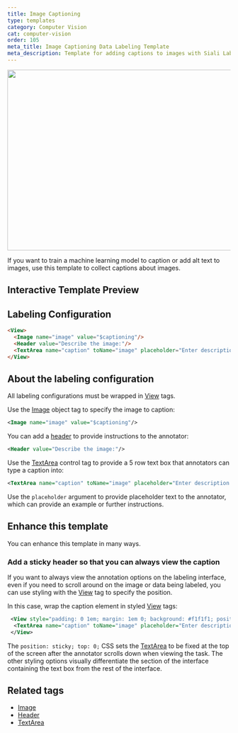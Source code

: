```yaml
---
title: Image Captioning
type: templates
category: Computer Vision
cat: computer-vision
order: 105
meta_title: Image Captioning Data Labeling Template
meta_description: Template for adding captions to images with Siali Label for your machine learning and data science projects.
---
```


<img src="/images/templates/image-captioning.png" alt="" class="gif-border" width="552px" height="408px" />

If you want to train a machine learning model to caption or add alt text to images, use this template to collect captions about images. 

## Interactive Template Preview

<div id="main-preview"></div>

## Labeling Configuration

```html
<View>
  <Image name="image" value="$captioning"/>
  <Header value="Describe the image:"/>
  <TextArea name="caption" toName="image" placeholder="Enter description here..." rows="5" maxSubmissions="1"/>
</View>
```

## About the labeling configuration

All labeling configurations must be wrapped in [View](/tags/view.html) tags.

Use the [Image](/tags/image.html) object tag to specify the image to caption:
```xml
<Image name="image" value="$captioning"/>
```

You can add a [header](/tags/header.html) to provide instructions to the annotator:
```xml
<Header value="Describe the image:"/>
```

Use the [TextArea](/tags/textarea.html) control tag to provide a 5 row text box that annotators can type a caption into:
```xml
<TextArea name="caption" toName="image" placeholder="Enter description here..." rows="5" maxSubmissions="1"/>
```
Use the `placeholder` argument to provide placeholder text to the annotator, which can provide an example or further instructions. 

## Enhance this template

You can enhance this template in many ways.

### Add a sticky header so that you can always view the caption

If you want to always view the annotation options on the labeling interface, even if you need to scroll around on the image or data being labeled, you can use styling with the [View](/tags/view.html) tag to specify the position.

In this case, wrap the caption element in styled [View](/tags/view.html) tags:
```xml
 <View style="padding: 0 1em; margin: 1em 0; background: #f1f1f1; position: sticky; top: 0; border-radius: 3px">
  <TextArea name="caption" toName="image" placeholder="Enter description here..." rows="5" maxSubmissions="1"/>
 </View>
```
The `position: sticky; top: 0;` CSS sets the [TextArea](/tags/textarea.html) to be fixed at the top of the screen after the annotator scrolls down when viewing the task. The other styling options visually differentiate the section of the interface containing the text box from the rest of the interface.

## Related tags

- [Image](/tags/image.html)
- [Header](/tags/header.html)
- [TextArea](/tags/textarea.html)
